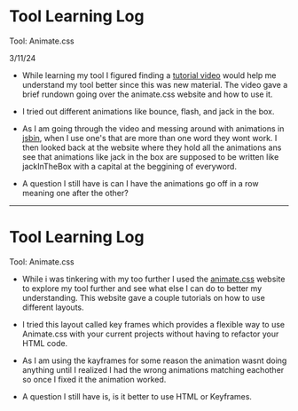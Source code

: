 # Tool Learning Log

Tool: Animate.css

3/11/24


* While learning my tool I figured finding a [tutorial video](https://www.youtube.com/watch?v=VzbBcVRquYA) would help me understand my tool better since this was new material. The video gave a brief rundown going over the animate.css website and how to use it.

* I tried out different animations like bounce, flash, and jack in the box.

* As I am going through the video and messing around with animations in [jsbin](https://jsbin.com/dahicidebo/edit?html,css,output), when I use one's that are more than one word they wont work. I then looked back at the website where they hold all the animations ans see that animations like jack in the box are supposed to be written like jackInTheBox with a capital at the beggining of everyword.

* A question I still have is can I have the animations go off in a row meaning one after the other?

---


# Tool Learning Log

Tool: Animate.css

* While i was tinkering with my too further I used the [animate.css](https://animate.style/) website to explore my tool further and see what else I can do to better my understanding. This website gave a couple tutorials on how to use different layouts.

* I tried this layout called key frames which provides a flexible way to use Animate.css with your current projects without having to refactor your HTML code.

* As I am using the kayframes for some reason the animation wasnt doing anything until I realized I had the wrong animations matching eachother so once I fixed it the animation worked.

* A question I still have is, is it better to use HTML or Keyframes.

<!--
* Links you used today (websites, videos, etc)
* Things you tried, progress you made, etc
* Challenges, a-ha moments, etc
* Questions you still have
* What you're going to try next
-->
